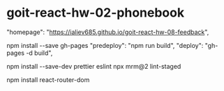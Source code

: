 # goit-react-hw-02-phonebook

"homepage": "https://ialiev685.github.io/goit-react-hw-08-feedback",

npm install --save gh-pages
"predeploy": "npm run build",
"deploy": "gh-pages -d build",

npm install --save-dev prettier eslint
npx mrm@2 lint-staged

npm install react-router-dom
